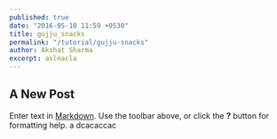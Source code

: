 ```yaml
---
published: true
date: "2016-05-10 11:59 +0530"
title: gujju_snacks
permalink: "/tutorial/gujju-snacks"
author: Akshat Sharma
excerpt: aslnacla
---
```

## A New Post

Enter text in [Markdown](http://daringfireball.net/projects/markdown/). Use the toolbar above, or click the **?** button for formatting help.
a
dcacaccac
